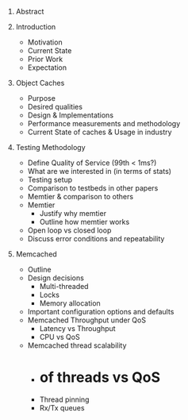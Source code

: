 1. Abstract
2. Introduction
    * Motivation
    * Current State
    * Prior Work
    * Expectation

3. Object Caches
    * Purpose
    * Desired qualities
    * Design & Implementations
    * Performance measurements and methodology
    * Current State of caches & Usage in industry

4. Testing Methodology
    * Define Quality of Service (99th < 1ms?)
    * What are we interested in (in terms of stats)
    * Testing setup
    * Comparison to testbeds in other papers
    * Memtier & comparison to others
    * Memtier
        - Justify why memtier
        - Outline how memtier works
    * Open loop vs closed loop
    * Discuss error conditions and repeatability

5. Memcached
    * Outline
    * Design decisions
        - Multi-threaded
        - Locks
        - Memory allocation
    * Important configuration options and defaults
    * Memcached Throughput under QoS
        - Latency vs Throughput
        - CPU vs QoS
    * Memcached thread scalability
        - # of threads vs QoS
        - Thread pinning
        - Rx/Tx queues

